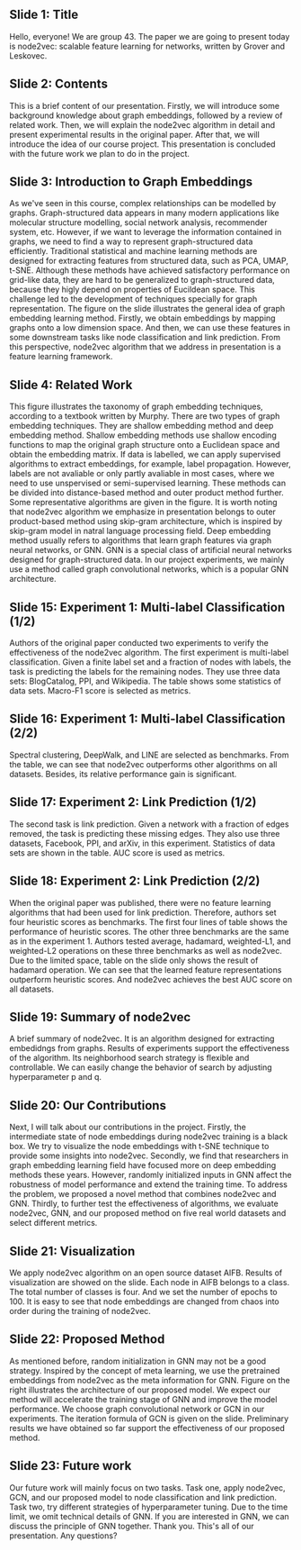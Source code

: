 ## Slide 1: Title
Hello, everyone! We are group 43. The paper we are going to present today is node2vec: scalable feature learning for networks, written by Grover and Leskovec.

## Slide 2: Contents
This is a brief content of our presentation. Firstly, we will introduce some background knowledge about graph embeddings, followed by a review of related work. Then, we will explain the node2vec algorithm in detail and present experimental results in the original paper. After that, we will introduce the idea of our course project. This presentation is concluded with the future work we plan to do in the project.

## Slide 3: Introduction to Graph Embeddings
As we've seen in this course, complex relationships can be modelled by graphs. Graph-structured data appears in many modern applications like molecular structure modelling, social network analysis, recommender system, etc. However, if we want to leverage the information contained in graphs, we need to find a way to represent graph-structured data efficiently. Traditional statistical and machine learning methods are designed for extracting features from structured data, such as PCA, UMAP, t-SNE. Although these methods have achieved satisfactory performance on grid-like data, they are hard to be generalized to graph-structured data, because they higly depend on properties of Eucildean space. This challenge led to the development of techniques specially for graph representation. The figure on the slide illustrates the general idea of graph embedding learning method. Firstly, we obtain embeddings by mapping graphs onto a low dimension space. And then, we can use these features in some downstream tasks like node classification and link prediction. From this perspective, node2vec algorithm that we address in presentation is a feature learning framework.

## Slide 4: Related Work
This figure illustrates the taxonomy of graph embedding techniques, according to a textbook written by Murphy. There are two types of graph embedding techniques. They are shallow embedding method and deep embedding method. Shallow embedding methods use shallow encoding functions to map the original graph structure onto a Euclidean space and obtain the embedding matrix. If data is labelled, we can apply supervised algorithms to extract embeddings, for example, label propagation. However, labels are not avaliable or only partly avaliable in most cases, where we need to use unspervised or semi-supervised learning. These methods can be divided into distance-based method and outer product method further. Some representative algorithms are given in the figure. It is worth noting that node2vec algorithm we emphasize in presentation belongs to outer product-based method using skip-gram architecture, which is inspired by skip-gram model in natral language processing field. Deep embedding method usually refers to algorithms that learn graph features via graph neural networks, or GNN. GNN is a special class of artificial neural networks designed for graph-structured data. In our project experiments, we mainly use a method called graph convolutional networks, which is a popular GNN architecture.

## Slide 15: Experiment 1: Multi-label Classification (1/2)
Authors of the original paper conducted two experiments to verify the effectiveness of the node2vec algorithm. The first experiment is multi-label classification. Given a finite label set and a fraction of nodes with labels, the task is predicting the labels for the remaining nodes. They use three data sets: BlogCatalog, PPI, and Wikipedia. The table shows some statistics of data sets. Macro-F1 score is selected as metrics.

## Slide 16: Experiment 1: Multi-label Classification (2/2)
Spectral clustering, DeepWalk, and LINE are selected as benchmarks. From the table, we can see that node2vec outperforms other algorithms on all datasets. Besides, its relative performance gain is significant.

## Slide 17: Experiment 2: Link Prediction (1/2)
The second task is link prediction. Given a network with a fraction of edges removed, the task is predicting these missing edges. They also use three datasets, Facebook, PPI, and arXiv, in this experiment. Statistics of data sets are shown in the table. AUC score is used as metrics.

## Slide 18: Experiment 2: Link Prediction (2/2)
When the original paper was published, there were no feature learning algorithms that had been used for link prediction. Therefore, authors set four heuristic scores as benchmarks. The first four lines of table shows the performance of heuristic scores. The other three benchmarks are the same as in the experiment 1. Authors tested average, hadamard, weighted-L1, and weighted-L2 operations on these three benchmarks as well as node2vec. Due to the limited space, table on the slide only shows the result of hadamard operation. We can see that the learned feature representations outperform heuristic scores. And node2vec achieves the best AUC score on all datasets.

## Slide 19: Summary of node2vec
A brief summary of node2vec. It is an algorithm designed for extracting embedidngs from graphs. Results of experiments support the effectiveness of the algorithm. Its neighborhood search strategy is flexible and controllable. We can easily change the behavior of search by adjusting hyperparameter p and q.

## Slide 20: Our Contributions
Next, I will talk about our contributions in the project. Firstly, the intermediate state of node embeddings during node2vec training is a black box. We try to visualize the node embeddings with t-SNE technique to provide some insights into node2vec. Secondly, we find that researchers in graph embedding learning field have focused more on deep embedding methods these years. However, randomly initialized inputs in GNN affect the robustness of model performance and extend the training time. To address the problem, we proposed a novel method that combines node2vec and GNN. Thirdly, to further test the effectiveness of algorithms, we evaluate node2vec, GNN, and our proposed method on five real world datasets and select different metrics.

## Slide 21: Visualization
We apply node2vec algorithm on an open source dataset AIFB. Results of visualization are showed on the slide. Each node in AIFB belongs to a class. The total number of classes is four. And we set the number of epochs to 100. It is easy to see that node embeddings are changed from chaos into order during the training of node2vec.

## Slide 22: Proposed Method
As mentioned before, random initialization in GNN may not be a good strategy. Inspired by the concept of meta learning, we use the pretrained embeddings from node2vec as the meta information for GNN. Figure on the right illustrates the architecture of our proposed model. We expect our method will accelerate the training stage of GNN and improve the model performance. We choose graph convolutional network or GCN in our experiments. The iteration formula of GCN is given on the slide. Preliminary results we have obtained so far support the effectiveness of our proposed method.

## Slide 23: Future work
Our future work will mainly focus on two tasks. Task one, apply node2vec, GCN, and our proposed model to node classification and link prediction. Task two, try different strategies of hyperparameter tuning. Due to the time limit, we omit technical details of GNN. If you are interested in GNN, we can discuss the principle of GNN together. Thank you. This's all of our presentation. Any questions?
